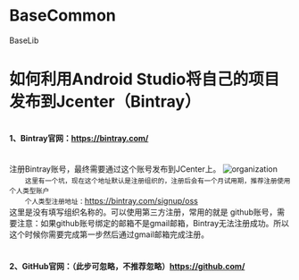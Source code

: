 # BaseCommon
BaseLib
# 如何利用Android Studio将自己的项目发布到Jcenter（Bintray）
<!--##### 一、准备工作-->
#### <br>1、Bintray官网：https://bintray.com/
<br>注册Bintray账号，最终需要通过这个账号发布到JCenter上。
![organization](https://github.com/l6yang/BaseCommon/tree/master/images/organization.png)
<br>　　`这里有一个坑，现在这个地址默认是注册组织的，注册后会有一个月试用期，推荐注册使用个人类型账户`
<br>　　`个人类型注册地址：`https://bintray.com/signup/oss
<br>   这里是没有填写组织名称的。可以使用第三方注册，常用的就是 github账号，需要注意：如果github账号绑定的邮箱不是gmail邮箱，Bintray无法注册成功。所以这个时候你需要完成第一步然后通过gmail邮箱完成注册。
#### <br>2、GitHub官网：（此步可忽略，不推荐忽略）https://github.com/
